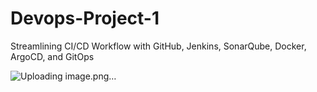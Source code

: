 # Devops-Project-1
Streamlining CI/CD Workflow with GitHub, Jenkins, SonarQube, Docker, ArgoCD, and GitOps

![Uploading image.png…]()
